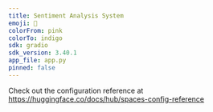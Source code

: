 ```yaml
---
title: Sentiment Analysis System
emoji: 🐠
colorFrom: pink
colorTo: indigo
sdk: gradio
sdk_version: 3.40.1
app_file: app.py
pinned: false
---
```


Check out the configuration reference at https://huggingface.co/docs/hub/spaces-config-reference
